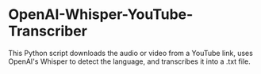 # OpenAI-Whisper-YouTube-Transcriber
This Python script downloads the audio or video from a YouTube link, uses OpenAI's Whisper to detect the language, and transcribes it into a .txt file.
